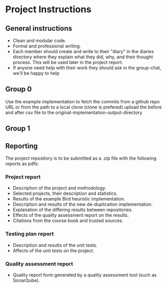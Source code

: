 # Project Instructions

## General instructions

- Clean and modular code.
- Formal and professional writing.
- Each member should create and write to their "diary" in the diaries directory where they explain
what they did, why, and their thought process. This will be used later in the project report.
- If anyone need help with their work they should ask in the group-chat, we'll be happy to help


## Group 0

Use the example implementation to fetch the commits from a github repo URL or from the path to a
local clone (clone is prefered)
upload the before and after csv file to the original-implementation-output-directory

## Group 1



## Reporting

The project repository is to be submitted as a .zip file with the following reports as pdfs:

### Project report

- Description of the project and methodology.
- Selected projects, their description and statistics.
- Results of the example Bird heuristic implementation.
- Description and results of the new de-duplication implementation.
- Explanation of the differing results between repositories.
- Effects of the quality assessment report on the results.
- Citations from the course book and trusted sources.

### Testing plan report

- Description and results of the unit tests.
- Affects of the unit tests on the project.

### Quality assessment report

- Quality report form generated by a quality assessment tool (such as SonarQube).
